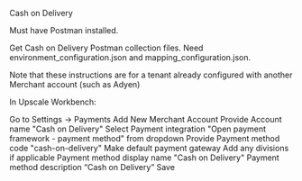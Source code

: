 Cash on Delivery

Must have Postman installed.

Get Cash on Delivery Postman collection files.  Need environment_configuration.json and mapping_configuration.json.

Note that these instructions are for a tenant already configured with another Merchant account (such as Adyen)

In Upscale Workbench:

Go to Settings -> Payments
Add New Merchant Account
    Provide Account name "Cash on Delivery"
    Select Payment integration "Open payment framework - payment method" from dropdown
    Provide Payment method code "cash-on-delivery"
    Make default payment gateway
    Add any divisions if applicable
    Payment method display name "Cash on Delivery"
    Payment method description “Cash on Delivery”
    Save
